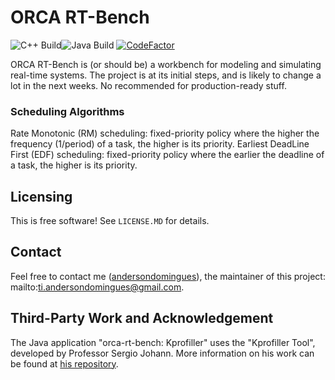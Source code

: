 # ORCA RT-Bench
![C++ Build](https://github.com/andersondomingues/orca-rt-bench/actions/workflows/c-cpp.yml/badge.svg)![Java Build](https://github.com/andersondomingues//orca-rt-bench/actions/workflows/main.yml/badge.svg) [![CodeFactor](https://www.codefactor.io/repository/github/andersondomingues/orca-rt-bench/badge)](https://www.codefactor.io/repository/github/andersondomingues/orca-rt-bench)

ORCA RT-Bench is (or should be) a workbench for modeling and simulating real-time systems. The project is at its initial steps, and is likely to change a lot in the next weeks. No recommended for production-ready stuff.

### Scheduling Algorithms

Rate Monotonic (RM) scheduling: fixed-priority policy where the higher the frequency (1/period) of a task, the higher is its priority.
Earliest DeadLine First (EDF) scheduling: fixed-priority policy where the earlier the deadline of a task, the higher is its priority.

## Licensing

This is free software! See ``LICENSE.MD`` for details. 

## Contact

Feel free to contact me ([andersondomingues](https://github.com/andersondomingues)), the maintainer of this project: mailto:ti.andersondomingues@gmail.com.

## Third-Party Work and Acknowledgement 

The Java application "orca-rt-bench: Kprofiller" uses the "Kprofiller Tool", developed by Professor Sergio Johann. More information on his work can be found at [his repository](https://github.com/sjohann81).
